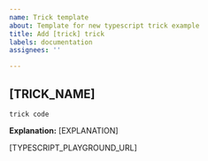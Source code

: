 ```yaml
---
name: Trick template
about: Template for new typescript trick example
title: Add [trick] trick
labels: documentation
assignees: ''

---
```


## [TRICK_NAME]

```
trick code
```

**Explanation:** [EXPLANATION]

[TYPESCRIPT_PLAYGROUND_URL]
